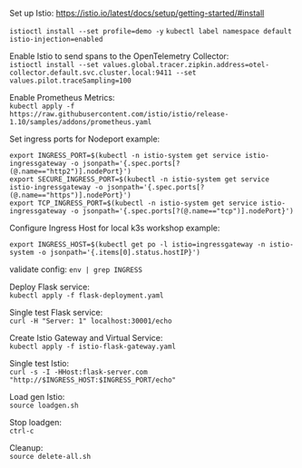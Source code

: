 Set up Istio:
https://istio.io/latest/docs/setup/getting-started/#install  

`istioctl install --set profile=demo -y`
`kubectl label namespace default istio-injection=enabled`  

Enable Istio to send spans to the OpenTelemetry Collector:  
`istioctl install --set values.global.tracer.zipkin.address=otel-collector.default.svc.cluster.local:9411 --set values.pilot.traceSampling=100`

Enable Prometheus Metrics:  
`kubectl apply -f https://raw.githubusercontent.com/istio/istio/release-1.10/samples/addons/prometheus.yaml`

Set ingress ports for Nodeport example:  

```
export INGRESS_PORT=$(kubectl -n istio-system get service istio-ingressgateway -o jsonpath='{.spec.ports[?(@.name=="http2")].nodePort}')
export SECURE_INGRESS_PORT=$(kubectl -n istio-system get service istio-ingressgateway -o jsonpath='{.spec.ports[?(@.name=="https")].nodePort}')
export TCP_INGRESS_PORT=$(kubectl -n istio-system get service istio-ingressgateway -o jsonpath='{.spec.ports[?(@.name=="tcp")].nodePort}')
```

Configure Ingress Host for local k3s workshop example:   

`export INGRESS_HOST=$(kubectl get po -l istio=ingressgateway -n istio-system -o jsonpath='{.items[0].status.hostIP}')`

validate config: 
`env | grep INGRESS`   

Deploy Flask service:  
`kubectl apply -f flask-deployment.yaml`

Single test Flask service:  
`curl -H "Server: 1" localhost:30001/echo`  

Create Istio Gateway and Virtual Service:  
`kubectl apply -f istio-flask-gateway.yaml`

Single test Istio:  
`curl -s -I -HHost:flask-server.com "http://$INGRESS_HOST:$INGRESS_PORT/echo"`

Load gen Istio:  
`source loadgen.sh`  

Stop loadgen:  
`ctrl-c`

Cleanup:  
`source delete-all.sh`